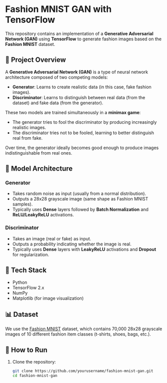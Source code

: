 # Fashion MNIST GAN with TensorFlow

This repository contains an implementation of a **Generative Adversarial Network (GAN)** using **TensorFlow** to generate fashion images based on the **Fashion MNIST** dataset.

## 📌 Project Overview

A **Generative Adversarial Network (GAN)** is a type of neural network architecture composed of two competing models:

- **Generator**: Learns to create realistic data (in this case, fake fashion images).
- **Discriminator**: Learns to distinguish between real data (from the dataset) and fake data (from the generator).

These two models are trained simultaneously in a **minimax game**:
- The generator tries to fool the discriminator by producing increasingly realistic images.
- The discriminator tries not to be fooled, learning to better distinguish real from fake.

Over time, the generator ideally becomes good enough to produce images indistinguishable from real ones.

## 🧠 Model Architecture

### Generator
- Takes random noise as input (usually from a normal distribution).
- Outputs a 28x28 grayscale image (same shape as Fashion MNIST samples).
- Typically uses **Dense** layers followed by **Batch Normalization** and **ReLU/LeakyReLU** activations.

### Discriminator
- Takes an image (real or fake) as input.
- Outputs a probability indicating whether the image is real.
- Typically uses **Dense** layers with **LeakyReLU** activations and **Dropout** for regularization.

## 🧰 Tech Stack

- Python
- TensorFlow 2.x
- NumPy
- Matplotlib (for image visualization)

## 📊 Dataset

We use the [Fashion MNIST](https://github.com/zalandoresearch/fashion-mnist) dataset, which contains 70,000 28x28 grayscale images of 10 different fashion item classes (t-shirts, shoes, bags, etc.).

## 🚀 How to Run

1. Clone the repository:
   ```bash
   git clone https://github.com/yourusername/fashion-mnist-gan.git
   cd fashion-mnist-gan
